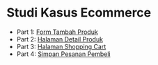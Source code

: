 # Studi Kasus Ecommerce

- Part 1: [Form Tambah Produk](https://youtu.be/xKFEjPz2sSI)
- Part 2: [Halaman Detail Produk](https://youtu.be/kMCL-q5U7mc)
- Part 3: [Halaman Shopping Cart](https://youtu.be/DPeio3ki-cM)
- Part 4: [Simpan Pesanan Pembeli](https://youtu.be/58u3MYY34ek)
